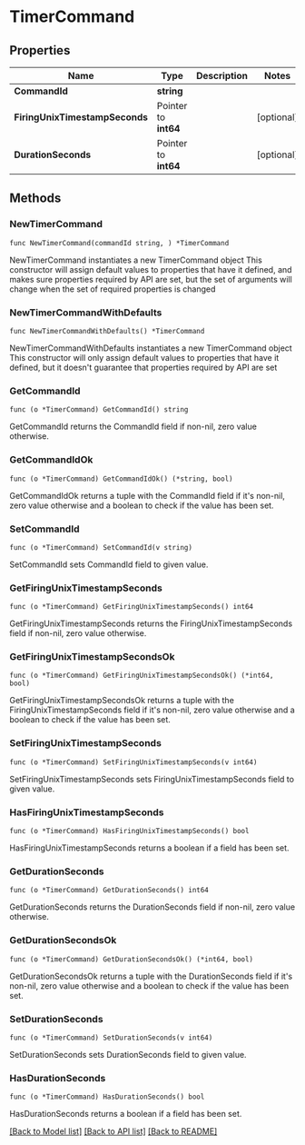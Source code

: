 # TimerCommand

## Properties

Name | Type | Description | Notes
------------ | ------------- | ------------- | -------------
**CommandId** | **string** |  | 
**FiringUnixTimestampSeconds** | Pointer to **int64** |  | [optional] 
**DurationSeconds** | Pointer to **int64** |  | [optional] 

## Methods

### NewTimerCommand

`func NewTimerCommand(commandId string, ) *TimerCommand`

NewTimerCommand instantiates a new TimerCommand object
This constructor will assign default values to properties that have it defined,
and makes sure properties required by API are set, but the set of arguments
will change when the set of required properties is changed

### NewTimerCommandWithDefaults

`func NewTimerCommandWithDefaults() *TimerCommand`

NewTimerCommandWithDefaults instantiates a new TimerCommand object
This constructor will only assign default values to properties that have it defined,
but it doesn't guarantee that properties required by API are set

### GetCommandId

`func (o *TimerCommand) GetCommandId() string`

GetCommandId returns the CommandId field if non-nil, zero value otherwise.

### GetCommandIdOk

`func (o *TimerCommand) GetCommandIdOk() (*string, bool)`

GetCommandIdOk returns a tuple with the CommandId field if it's non-nil, zero value otherwise
and a boolean to check if the value has been set.

### SetCommandId

`func (o *TimerCommand) SetCommandId(v string)`

SetCommandId sets CommandId field to given value.


### GetFiringUnixTimestampSeconds

`func (o *TimerCommand) GetFiringUnixTimestampSeconds() int64`

GetFiringUnixTimestampSeconds returns the FiringUnixTimestampSeconds field if non-nil, zero value otherwise.

### GetFiringUnixTimestampSecondsOk

`func (o *TimerCommand) GetFiringUnixTimestampSecondsOk() (*int64, bool)`

GetFiringUnixTimestampSecondsOk returns a tuple with the FiringUnixTimestampSeconds field if it's non-nil, zero value otherwise
and a boolean to check if the value has been set.

### SetFiringUnixTimestampSeconds

`func (o *TimerCommand) SetFiringUnixTimestampSeconds(v int64)`

SetFiringUnixTimestampSeconds sets FiringUnixTimestampSeconds field to given value.

### HasFiringUnixTimestampSeconds

`func (o *TimerCommand) HasFiringUnixTimestampSeconds() bool`

HasFiringUnixTimestampSeconds returns a boolean if a field has been set.

### GetDurationSeconds

`func (o *TimerCommand) GetDurationSeconds() int64`

GetDurationSeconds returns the DurationSeconds field if non-nil, zero value otherwise.

### GetDurationSecondsOk

`func (o *TimerCommand) GetDurationSecondsOk() (*int64, bool)`

GetDurationSecondsOk returns a tuple with the DurationSeconds field if it's non-nil, zero value otherwise
and a boolean to check if the value has been set.

### SetDurationSeconds

`func (o *TimerCommand) SetDurationSeconds(v int64)`

SetDurationSeconds sets DurationSeconds field to given value.

### HasDurationSeconds

`func (o *TimerCommand) HasDurationSeconds() bool`

HasDurationSeconds returns a boolean if a field has been set.


[[Back to Model list]](../README.md#documentation-for-models) [[Back to API list]](../README.md#documentation-for-api-endpoints) [[Back to README]](../README.md)


